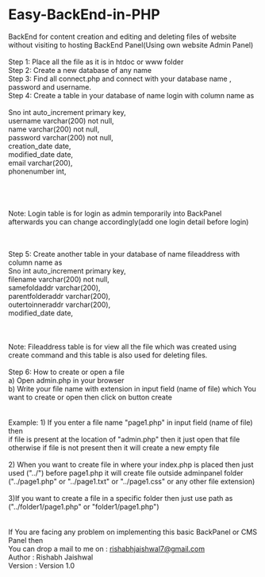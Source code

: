 # Easy-BackEnd-in-PHP
BackEnd for content creation and editing and deleting files of website without visiting to hosting BackEnd Panel(Using own website Admin Panel)<br><br>
Step 1: Place all the file as it is in htdoc or www folder <br>
Step 2: Create a new database of any name<br>
Step 3: Find all connect.php and connect with your database name , password and username.<br>
Step 4: Create a table in your database of name login with column name as    <br>    
            Sno             int          auto_increment  primary key,<br>
            username        varchar(200) not null,<br>
            name            varchar(200) not null,<br>
            password        varchar(200) not null,<br>
            creation_date   date,<br>
            modified_date   date,<br>
            email           varchar(200),<br>
            phonenumber     int,<br>      
   <br><br>    
   Note: Login table is for login as admin temporarily into BackPanel afterwards you can change accordingly(add one login detail                     before login)<br><br><br>
 
 Step 5: Create another table in your database of name fileaddress with column name as <br>
            Sno               int           auto_increment primary key,<br>
            filename          varchar(200)  not null,<br>
            samefoldaddr      varchar(200),<br>
            parentfolderaddr  varchar(200),<br>
            outertoinneraddr  varchar(200),<br>
            modified_date     date,<br>
       <br><br><br>
       Note: Fileaddress table is for view all the file which was created using create command and this table is also used for deleting 
             files.<br><br>
Step 6: How to create or open a file<br>
             a) Open admin.php in your browser<br>
             b) Write your file name with extension in input field (name of file) which You want to create or open then click on button                   create<br><br><br>
     Example: 1) If you enter a file name "page1.php" in input field (name of file) then<br> 
                      if file is present at the location of "admin.php" then it just open that file<br> 
                      otherwise if file is not present then it will create a new empty file<br><br>
              2) When you want to create file in where your index.php is placed then just used ("../") before page1.php it will create                          file outside adminpanel folder ("../page1.php" or "../page1.txt" or "../page1.css" or any other file extension)<br><br>
              3)If you want to create a file in a specific folder then just use path as ("../folder1/page1.php" or "folder1/page1.php")
      <br><br>  
      If You are facing any problem on implementing this basic BackPanel or CMS Panel then<br>
      You can drop a mail to me on : rishabhjaishwal7@gmail.com<br>
      Author : Rishabh Jaishwal<br>
      Version : Version 1.0<br>
     

